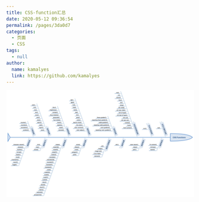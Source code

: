 ```yaml
---
title: CSS-function汇总
date: 2020-05-12 09:36:54
permalink: /pages/3da0d7
categories: 
  - 页面
  - CSS
tags: 
  - null
author: 
  name: kamalyes
  link: https://github.com/kamalyes
---
```

![](../../../assets/images/frontend/8859986335f24db4a4f13bbe9158d6bd.png)
